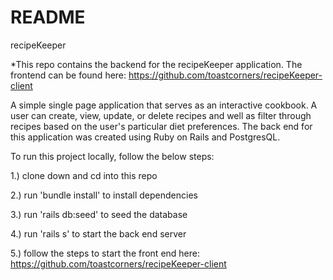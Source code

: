 # README

recipeKeeper

*This repo contains the backend for the recipeKeeper application. The frontend can be found here: https://github.com/toastcorners/recipeKeeper-client

A simple single page application that serves as an interactive cookbook. A user can create, view, update, or delete recipes and well as filter through recipes based on the user's particular diet preferences. The back end for this application was created using Ruby on Rails and PostgresQL.

To run this project locally, follow the below steps:

1.) clone down and cd into this repo

2.) run 'bundle install' to install dependencies

3.) run 'rails db:seed' to seed the database

4.) run 'rails s' to start the back end server

5.) follow the steps to start the front end here: https://github.com/toastcorners/recipeKeeper-client
